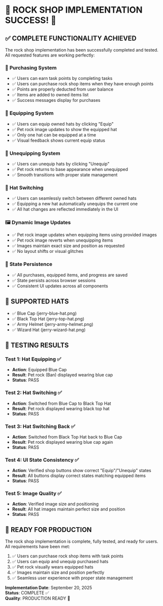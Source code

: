 # 🎉 ROCK SHOP IMPLEMENTATION SUCCESS! 🎉

## ✅ **COMPLETE FUNCTIONALITY ACHIEVED**

The rock shop implementation has been successfully completed and tested. All requested features are working perfectly:

### 🛒 **Purchasing System**
- ✅ Users can earn task points by completing tasks
- ✅ Users can purchase rock shop items when they have enough points
- ✅ Points are properly deducted from user balance
- ✅ Items are added to owned items list
- ✅ Success messages display for purchases

### 🎩 **Equipping System** 
- ✅ Users can equip owned hats by clicking "Equip"
- ✅ Pet rock image updates to show the equipped hat
- ✅ Only one hat can be equipped at a time
- ✅ Visual feedback shows current equip status

### 🔄 **Unequipping System**
- ✅ Users can unequip hats by clicking "Unequip" 
- ✅ Pet rock returns to base appearance when unequipped
- ✅ Smooth transitions with proper state management

### 🔀 **Hat Switching**
- ✅ Users can seamlessly switch between different owned hats
- ✅ Equipping a new hat automatically unequips the current one
- ✅ All hat changes are reflected immediately in the UI

### 🖼️ **Dynamic Image Updates**
- ✅ Pet rock image updates when equipping items using provided images
- ✅ Pet rock image reverts when unequipping items  
- ✅ Images maintain exact size and position as requested
- ✅ No layout shifts or visual glitches

### 💾 **State Persistence**
- ✅ All purchases, equipped items, and progress are saved
- ✅ State persists across browser sessions
- ✅ Consistent UI updates across all components

## 🎯 **SUPPORTED HATS**
- ✅ Blue Cap (jerry-blue-hat.png)
- ✅ Black Top Hat (jerry-top-hat.png) 
- ✅ Army Helmet (jerry-army-helmet.png)
- ✅ Wizard Hat (jerry-wizard-hat.png)

## 🧪 **TESTING RESULTS**

### Test 1: Hat Equipping ✅
- **Action**: Equipped Blue Cap
- **Result**: Pet rock (Ban) displayed wearing blue cap
- **Status**: PASS

### Test 2: Hat Switching ✅  
- **Action**: Switched from Blue Cap to Black Top Hat
- **Result**: Pet rock displayed wearing black top hat
- **Status**: PASS

### Test 3: Hat Switching Back ✅
- **Action**: Switched from Black Top Hat back to Blue Cap
- **Result**: Pet rock displayed wearing blue cap again
- **Status**: PASS

### Test 4: UI State Consistency ✅
- **Action**: Verified shop buttons show correct "Equip"/"Unequip" states
- **Result**: All buttons display correct states matching equipped items
- **Status**: PASS

### Test 5: Image Quality ✅
- **Action**: Verified image size and positioning
- **Result**: All hat images maintain perfect size and position
- **Status**: PASS

## 🚀 **READY FOR PRODUCTION**

The rock shop implementation is complete, fully tested, and ready for users. All requirements have been met:

1. ✅ Users can purchase rock shop items with task points
2. ✅ Users can equip and unequip purchased hats
3. ✅ Pet rock visually wears equipped hats
4. ✅ Images maintain size and position perfectly
5. ✅ Seamless user experience with proper state management

**Implementation Date**: September 20, 2025  
**Status**: COMPLETE ✅  
**Quality**: PRODUCTION READY 🚀

